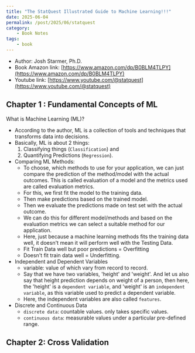 ```yaml
---
title: "The StatQuest Illustrated Guide to Machine Learning!!!"
date: 2025-06-04
permalink: /post/2025/06/statquest
category: 
    - Book Notes
tags:
    - book
---
```


- Author: Josh Starmer, Ph.D.
- Book Amazon link: [https://www.amazon.com/dp/B0BLM4TLPY](https://www.amazon.com/dp/B0BLM4TLPY)
- Youtube link: [https://www.youtube.com/@statquest](https://www.youtube.com/@statquest) 


## Chapter 1 : Fundamental Concepts of ML

What is Machine Learning (ML)? 
- According to the author, ML is a collection of tools and techniques that transforms data into decisions. 
- Basically, ML is about 2 things: 
    1. Classifying things (`Classification`) and 
    2. Quantifying Predictions (`Regression`).
- Comparing ML Methods:
    - To choose, which methods to use for your application, we can just compare the prediction of the method/model with the actual outcomes. This is called evaluation of a model and the metrics used are called evaluation metrics. 
    - For this, we first fit the model to the training data. 
    - Then make predictions based on the trained model. 
    - Then we evaluate the predictions made on test set with the actual outcome. 
    - We can do this for different model/methods and based on the evaluation metrics we can select a suitable method for our application. 
    - Here, just because a machine learning methods fits the training data well, it doesn't mean it will perform well with the Testing Data. 
    - Fit Train Data well but poor predictions = Overfitting
    - Doesn't fit train data well = Underfitting. 
- Independent and Dependent Variables
    - variable: value of which vary from record to record. 
    - Say that we have two variables, 'height' and 'weight'. And let us also say that height prediction depends on weight of a person, then here, the 'height' is a `dependent variable`, and 'weight' is an `independent variable`, as this variable used to predict a dependent variable. 
    - Here, the independent variables are also called `features`. 
- Discrete and Continuous Data
    - `discrete data`: countable values. only takes specific values. 
    - `continuous data`: measurable values under a particular pre-defined range. 

## Chapter 2: Cross Validation


